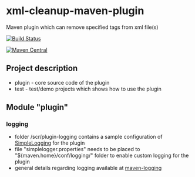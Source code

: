 # xml-cleanup-maven-plugin
Maven plugin which can remove specified tags from xml file(s)

[![Build Status](https://travis-ci.org/mogikanen9/xml-cleanup-maven-plugin.svg?branch=master)](https://travis-ci.org/mogikanen9/xml-cleanup-maven-plugin)

[![Maven Central](https://img.shields.io/maven-central/v/com.github.mogikanen9.maven.plugins/xml-cleanup-maven-plugin.svg?label=Maven%20Central)](https://search.maven.org/#search%7Cgav%7C1%7Cg%3A%22com.github.mogikanen9.maven.plugins%22%20AND%20a%3A%22xml-cleanup-maven-plugin%22)


## Project description
 * plugin - core source code of the plugin
 * test - test/demo projects which shows how to use the plugin

## Module "plugin"

### logging
 * folder /scr/plugin-logging contains a sample configuration of [SimpleLogging](https://www.slf4j.org/apidocs/org/slf4j/impl/SimpleLogger.html) for the plugin
 * file "simplelogger.properties" needs to be placed to "${maven.home}/conf/logging/" folder to enable custom logging for the plugin
 * general details regarding logging available at [maven-logging](https://maven.apache.org/maven-logging.html)
